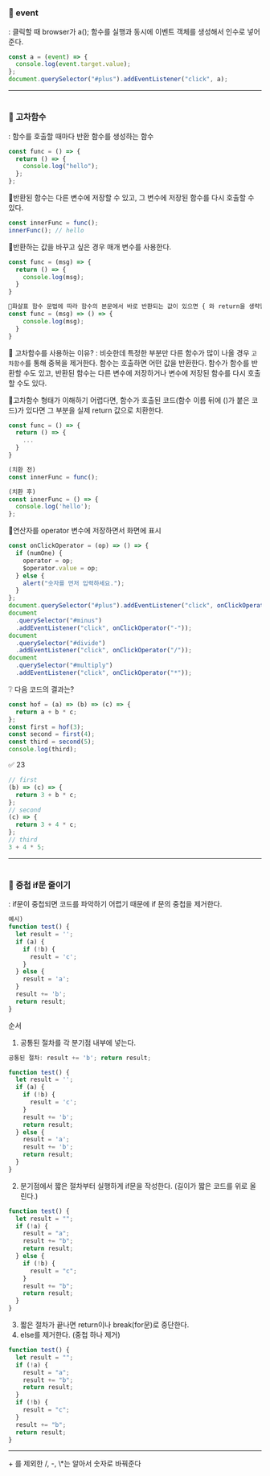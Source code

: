 # <h3> 🔗 event

: 클릭할 때 browser가 a(); 함수를 실행과 동시에 이벤트 객체를 생성해서 인수로 넣어준다.

```javascript
const a = (event) => {
  console.log(event.target.value);
};
document.querySelector("#plus").addEventListener("click", a);
```

<hr />

# <h3> 🔗 고차함수

: 함수를 호출할 때마다 반환 함수를 생성하는 함수

```javascript
const func = () => {
  return () => {
    console.log("hello");
  };
};
```

🔻반환된 함수는 다른 변수에 저장할 수 있고, 그 변수에 저장된 함수를 다시 호출할 수 있다.

```javascript
const innerFunc = func();
innerFunc(); // hello
```

🔻반환하는 값을 바꾸고 싶은 경우 매개 변수를 사용한다.

```javascript
const func = (msg) => {
  return () => {
    console.log(msg);
  }
}

🔻화살표 함수 문법에 따라 함수의 본문에서 바로 반환되는 값이 있으면 { 와 return을 생략할 수 있다.
const func = (msg) => () => {
    console.log(msg);
  }
}
```

🔗 고차함수를 사용하는 이유?
: 비슷한데 특정한 부분만 다른 함수가 많이 나올 경우 `고차함수`를 통해 중복을 제거한다.
함수는 호출하면 어떤 값을 반환한다. 함수가 함수를 반환할 수도 있고, 반환된 함수는 다른 변수에 저장하거나
변수에 저장된 함수를 다시 호출할 수도 있다.

🔻고차함수 형태가 이해하기 어렵다면, 함수가 호출된 코드(함수 이름 뒤에 ()가 붙은 코드)가 있다면 그 부분을 실제
return 값으로 치환한다.

```javascript
const func = () => {
  return () => {
    ...
  }
}

(치환 전)
const innerFunc = func();

(치환 후)
const innerFunc = () => {
  console.log('hello');
};
```

🔻연산자를 operator 변수에 저장하면서 화면에 표시

```javascript
const onClickOperator = (op) => () => {
  if (numOne) {
    operator = op;
    $operator.value = op;
  } else {
    alert("숫자를 먼저 입력하세요.");
  }
};
document.querySelector("#plus").addEventListener("click", onClickOperator("+"));
document
  .querySelector("#minus")
  .addEventListener("click", onClickOperator("-"));
document
  .querySelector("#divide")
  .addEventListener("click", onClickOperator("/"));
document
  .querySelector("#multiply")
  .addEventListener("click", onClickOperator("*"));
```

❔ 다음 코드의 결과는?

```javascript
const hof = (a) => (b) => (c) => {
  return a + b * c;
};
const first = hof(3);
const second = first(4);
const third = second(5);
console.log(third);
```

✅ 23

```javascript
// first
(b) => (c) => {
  return 3 + b * c;
};
// second
(c) => {
  return 3 + 4 * c;
};
// third
3 + 4 * 5;
```

<hr />

# <h3> 🔗 중첩 if문 줄이기

: if문이 중첩되면 코드를 파악하기 어렵기 때문에 if 문의 중첩을 제거한다.

```javascript
예시)
function test() {
  let result = '';
  if (a) {
    if (!b) {
      result = 'c';
    }
  } else {
    result = 'a';
  }
  result += 'b';
  return result;
}
```

순서

1. 공통된 절차를 각 분기점 내부에 넣는다.

```javascript
공통된 절차: result += 'b'; return result;

function test() {
  let result = '';
  if (a) {
    if (!b) {
      result = 'c';
    }
    result += 'b';
    return result;
  } else {
    result = 'a';
    result += 'b';
    return result;
  }
}

```

2. 분기점에서 짧은 절차부터 실행하게 if문을 작성한다. (길이가 짧은 코드를 위로 올린다.)

```javascript
function test() {
  let result = "";
  if (!a) {
    result = "a";
    result += "b";
    return result;
  } else {
    if (!b) {
      result = "c";
    }
    result += "b";
    return result;
  }
}
```

3. 짧은 절차가 끝나면 return이나 break(for문)로 중단한다.
4. else를 제거한다. (중첩 하나 제거)

```javascript
function test() {
  let result = "";
  if (!a) {
    result = "a";
    result += "b";
    return result;
  }
  if (!b) {
    result = "c";
  }
  result += "b";
  return result;
}
```

<hr />
+ 를 제외한 /, -, \*는 알아서 숫자로 바꿔준다
